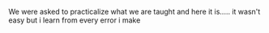 We were asked to practicalize what we are taught and here it is..... it wasn't easy but i learn from every error i make

